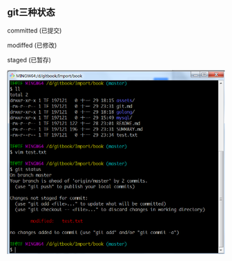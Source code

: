 ## git三种状态

committed	\(已提交\)
	

modiffed	\(已修改\)

staged		\(已暂存\)
	
	


![](/assets/gitstatus-1.png)

